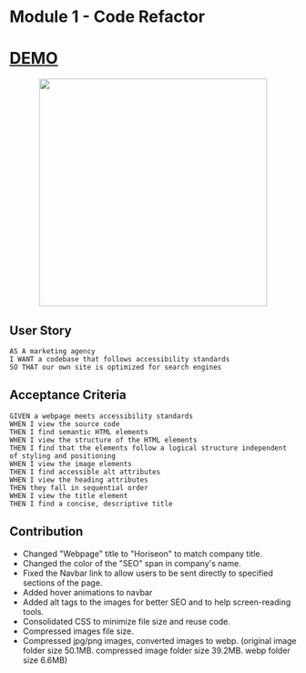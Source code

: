 # Module 1 - Code Refactor

# [DEMO](https://somdobomk-module1-challenge.netlify.app/)

<div align="center">
    <img src="./assets/screenshot.png" width="400px"> 
</div>

## User Story

```
AS A marketing agency
I WANT a codebase that follows accessibility standards
SO THAT our own site is optimized for search engines
```

## Acceptance Criteria

```
GIVEN a webpage meets accessibility standards
WHEN I view the source code
THEN I find semantic HTML elements
WHEN I view the structure of the HTML elements
THEN I find that the elements follow a logical structure independent of styling and positioning
WHEN I view the image elements
THEN I find accessible alt attributes
WHEN I view the heading attributes
THEN they fall in sequential order
WHEN I view the title element
THEN I find a concise, descriptive title
```

## Contribution

- Changed "Webpage" title to "Horiseon" to match company title.
- Changed the color of the "SEO" span in company's name.
- Fixed the Navbar link to allow users to be sent directly to specified sections of the page.
- Added hover animations to navbar
- Added alt tags to the images for better SEO and to help screen-reading tools.
- Consolidated CSS to minimize file size and reuse code.
- Compressed images file size.
- Compressed jpg/png images, converted images to webp. (original image folder size 50.1MB. compressed image folder size 39.2MB. webp folder size 6.6MB)

